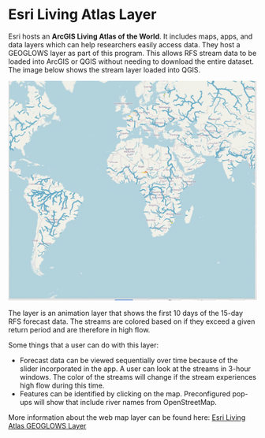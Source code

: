 # Esri Living Atlas Layer

Esri hosts an **ArcGIS Living Atlas of the World**. It includes maps, apps, and data layers which can help researchers easily access data. They host a
GEOGLOWS layer as part of this program. This allows RFS stream data to be loaded into ArcGIS or QGIS without needing to download the entire
dataset. The image below shows the stream layer loaded into QGIS.

![screenshot](../../static/images/imagen.png)

The layer is an animation layer that shows the first 10 days of the 15-day RFS forecast data. The streams are colored based on if they exceed a
given return period and are therefore in high flow.

Some things that a user can do with this layer:

- Forecast data can be viewed sequentially over time because of the slider incorporated in the app. A user can look at the streams in 3-hour windows.
  The color of the streams will change if the stream experiences high flow during this time.
- Features can be identified by clicking on the map. Preconfigured pop-ups will show that include river names from OpenStreetMap.

More information about the web map layer can be found
here: [Esri Living Atlas GEOGLOWS Layer](https://www.arcgis.com/home/item.html?id=8f0573e0c0b9491dbeafde9c72ccf02b)
